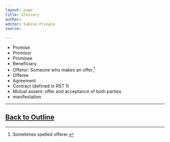 ```yaml
---
layout: page
title: Glossary
author:
editor: Sabina Pringle
source:

---
```


- Promise  
- Promisor
- Promisee
- Beneficiary
- Offeror: Someone who makes an offer.[^1]
- Offeree
- Agreement
- Contract (defined in RST 1)
- Mutual assent: offer and acceptance of both parties
- manifestation

[^1]:Sometimes spelled offerer.
---

[Back to Outline](https://binipringle.github.io/contracts/texts/0-outline/)
---
